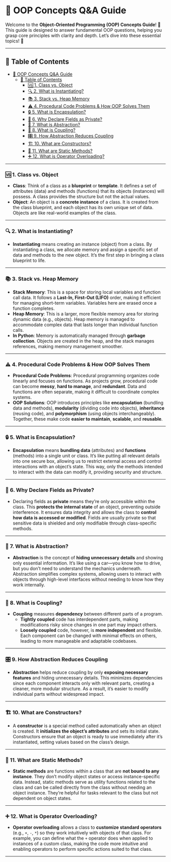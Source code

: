 # 🌟 OOP Concepts Q&A Guide

Welcome to the **Object-Oriented Programming (OOP) Concepts Guide**! 🎉 This guide is designed to answer fundamental OOP questions, helping you grasp core principles with clarity and depth. Let’s dive into these essential topics! 🚀

---

## 📑 Table of Contents

- [🌟 OOP Concepts Q\&A Guide](#-oop-concepts-qa-guide)
  - [📑 Table of Contents](#-table-of-contents)
    - [🆚 1. Class vs. Object](#-1-class-vs-object)
    - [🔍 2. What is Instantiating?](#-2-what-is-instantiating)
    - [📚 3. Stack vs. Heap Memory](#-3-stack-vs-heap-memory)
    - [⚠️ 4. Procedural Code Problems \& How OOP Solves Them](#️-4-procedural-code-problems--how-oop-solves-them)
    - [🔒 5. What is Encapsulation?](#-5-what-is-encapsulation)
    - [🔐 6. Why Declare Fields as Private?](#-6-why-declare-fields-as-private)
    - [🧩 7. What is Abstraction?](#-7-what-is-abstraction)
    - [🔗 8. What is Coupling?](#-8-what-is-coupling)
    - [🎛️ 9. How Abstraction Reduces Coupling](#️-9-how-abstraction-reduces-coupling)
    - [🏗️ 10. What are Constructors?](#️-10-what-are-constructors)
    - [🧰 11. What are Static Methods?](#-11-what-are-static-methods)
    - [➕ 12. What is Operator Overloading?](#-12-what-is-operator-overloading)

---

### 🆚 1. Class vs. Object

- **Class**: Think of a class as a **blueprint** or **template**. It defines a set of attributes (data) and methods (functions) that its objects (instances) will possess. A class provides the structure but not the actual values.
- **Object**: An object is a **concrete instance** of a class. It is created from the class blueprint, and each object has its own unique set of data. Objects are like real-world examples of the class.

---

### 🔍 2. What is Instantiating?

- **Instantiating** means creating an instance (object) from a class. By instantiating a class, we allocate memory and assign a specific set of data and methods to the new object. It’s the first step in bringing a class blueprint to life.

---

### 📚 3. Stack vs. Heap Memory

- **Stack Memory**: This is a space for storing local variables and function call data. It follows a **Last-In, First-Out (LIFO)** order, making it efficient for managing short-term variables. Variables here are erased once a function completes.
- **Heap Memory**: This is a larger, more flexible memory area for storing dynamic data (e.g., objects). Heap memory is managed to accommodate complex data that lasts longer than individual function calls.
- **In Python**: Memory is automatically managed through **garbage collection**. Objects are created in the heap, and the stack manages references, making memory management smoother.

---

### ⚠️ 4. Procedural Code Problems & How OOP Solves Them

- **Procedural Code Problems**: Procedural programming organizes code linearly and focuses on functions. As projects grow, procedural code can become **messy**, **hard to manage**, and **redundant**. Data and functions are often separate, making it difficult to coordinate complex systems.
- **OOP Solutions**: OOP introduces principles like **encapsulation** (bundling data and methods), **modularity** (dividing code into objects), **inheritance** (reusing code), and **polymorphism** (using objects interchangeably). Together, these make code **easier to maintain**, **scalable**, and **reusable**.

---

### 🔒 5. What is Encapsulation?

- **Encapsulation** means **bundling data** (attributes) and **functions** (methods) into a single unit or class. It’s like putting all relevant details into one secure box, allowing us to restrict external access and control interactions with an object’s state. This way, only the methods intended to interact with the data can modify it, providing security and structure.

---

### 🔐 6. Why Declare Fields as Private?

- Declaring fields as **private** means they’re only accessible within the class. This **protects the internal state** of an object, preventing outside interference. It ensures data integrity and allows the class to **control how data is accessed or modified**. Fields are usually private so that sensitive data is shielded and only modifiable through class-specific methods.

---

### 🧩 7. What is Abstraction?

- **Abstraction** is the concept of **hiding unnecessary details** and showing only essential information. It’s like using a car—you know how to drive, but you don’t need to understand the mechanics underneath. Abstraction simplifies complex systems, allowing users to interact with objects through high-level interfaces without needing to know how they work internally.

---

### 🔗 8. What is Coupling?

- **Coupling** measures **dependency** between different parts of a program. 
  - **Tightly coupled** code has interdependent parts, making modifications risky since changes in one part may impact others.
  - **Loosely coupled** code, however, is **more independent** and flexible. Each component can be changed with minimal effects on others, leading to more manageable and adaptable codebases.

---

### 🎛️ 9. How Abstraction Reduces Coupling

- **Abstraction** helps reduce coupling by only **exposing necessary features** and hiding unnecessary details. This minimizes dependencies since each component interacts only with relevant parts, creating a cleaner, more modular structure. As a result, it’s easier to modify individual parts without widespread impact.

---

### 🏗️ 10. What are Constructors?

- A **constructor** is a special method called automatically when an object is created. It **initializes the object’s attributes** and sets its initial state. Constructors ensure that an object is ready to use immediately after it’s instantiated, setting values based on the class’s design.

---

### 🧰 11. What are Static Methods?

- **Static methods** are functions within a class that are **not bound to any instance**. They don’t modify object states or access instance-specific data. Instead, static methods serve as utility functions related to the class and can be called directly from the class without needing an object instance. They’re helpful for tasks relevant to the class but not dependent on object states.

---

### ➕ 12. What is Operator Overloading?

- **Operator overloading** allows a class to **customize standard operators** (e.g., `+`, `-`, `*`) so they work intuitively with objects of that class. For example, you can define what the `+` operator does when applied to instances of a custom class, making the code more intuitive and enabling operators to perform specific actions suited to that class.

---
